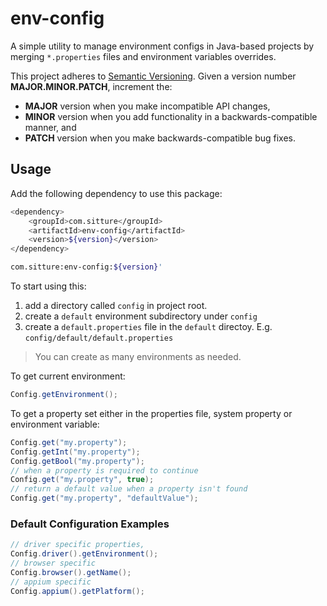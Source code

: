 # env-config

A simple utility to manage environment configs in Java-based projects by merging `*.properties` files and environment variables overrides.

This project adheres to [Semantic Versioning](https://semver.org). Given a version number __MAJOR.MINOR.PATCH__, increment the:

* __MAJOR__ version when you make incompatible API changes,
* __MINOR__ version when you add functionality in a backwards-compatible manner, and
* __PATCH__ version when you make backwards-compatible bug fixes.

## Usage

Add the following dependency to use this package:

```bash
<dependency>
    <groupId>com.sitture</groupId>
    <artifactId>env-config</artifactId>
    <version>${version}</version>
</dependency>
```

```bash
com.sitture:env-config:${version}'
```

To start using this:

1. add a directory called `config` in project root.
2. create a `default` environment subdirectory under `config`
3. create a `default.properties` file in the `default` directoy. E.g. `config/default/default.properties`

> You can create as many environments as needed.

To get current environment:

```java
Config.getEnvironment();
```

To get a property set either in the properties file, system property or environment variable:

```java
Config.get("my.property");
Config.getInt("my.property");
Config.getBool("my.property");
// when a property is required to continue
Config.get("my.property", true);
// return a default value when a property isn't found
Config.get("my.property", "defaultValue");
```

### Default Configuration Examples

```java
// driver specific properties,
Config.driver().getEnvironment();
// browser specific
Config.browser().getName();
// appium specific
Config.appium().getPlatform();
```
